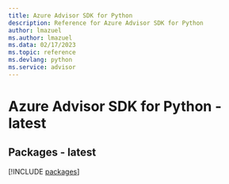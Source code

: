 ```yaml
---
title: Azure Advisor SDK for Python
description: Reference for Azure Advisor SDK for Python
author: lmazuel
ms.author: lmazuel
ms.data: 02/17/2023
ms.topic: reference
ms.devlang: python
ms.service: advisor
---
```

# Azure Advisor SDK for Python - latest
## Packages - latest
[!INCLUDE [packages](advisor-index.md)]